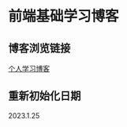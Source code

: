# 前端基础学习博客

## 博客浏览链接

[个人学习博客](https://juejin.cn/column/7182452080534093882)

## 重新初始化日期

2023.1.25
